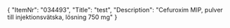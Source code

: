 {
  "ItemNr": "034493",
  "Title": "test",
  "Description": "Cefuroxim MIP, pulver till injektionsvätska, lösning 750 mg"
}
